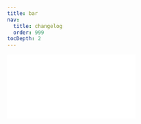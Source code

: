 ```yaml
---
title: bar
nav:
  title: changelog
  order: 999
tocDepth: 2
---
```


<embed src="../../packages/bar/CHANGELOG.md"></embed>
